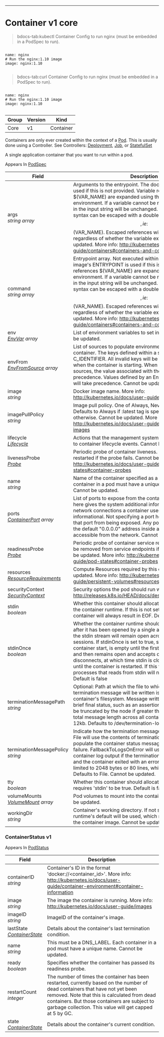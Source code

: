 

-----------
# Container v1 core

>bdocs-tab:kubectl Container Config to run nginx (must be embedded in a PodSpec to run).

```bdocs-tab:kubectl_yaml

name: nginx
# Run the nginx:1.10 image
image: nginx:1.10


```
>bdocs-tab:curl Container Config to run nginx (must be embedded in a PodSpec to run).

```bdocs-tab:curl_yaml

name: nginx
# Run the nginx:1.10 image
image: nginx:1.10


```


Group        | Version     | Kind
------------ | ---------- | -----------
Core | v1 | Container

<aside class="warning">Containers are only ever created within the context of a <a href="#pod-v1">Pod</a>.  This is usually done using a Controller.  See Controllers: <a href="#deployment-v1beta1">Deployment</a>, <a href="#job-v1">Job</a>, or <a href="#statefulset-v1beta1">StatefulSet</a></aside>





A single application container that you want to run within a pod.

<aside class="notice">
Appears In <a href="#podspec-v1">PodSpec</a> </aside>

Field        | Description
------------ | -----------
args <br /> *string array*  | Arguments to the entrypoint. The docker image's CMD is used if this is not provided. Variable references $(VAR_NAME) are expanded using the container's environment. If a variable cannot be resolved, the reference in the input string will be unchanged. The $(VAR_NAME) syntax can be escaped with a double $$, ie: $$(VAR_NAME). Escaped references will never be expanded, regardless of whether the variable exists or not. Cannot be updated. More info: http://kubernetes.io/docs/user-guide/containers#containers-and-commands
command <br /> *string array*  | Entrypoint array. Not executed within a shell. The docker image's ENTRYPOINT is used if this is not provided. Variable references $(VAR_NAME) are expanded using the container's environment. If a variable cannot be resolved, the reference in the input string will be unchanged. The $(VAR_NAME) syntax can be escaped with a double $$, ie: $$(VAR_NAME). Escaped references will never be expanded, regardless of whether the variable exists or not. Cannot be updated. More info: http://kubernetes.io/docs/user-guide/containers#containers-and-commands
env <br /> *[EnvVar](#envvar-v1) array*  | List of environment variables to set in the container. Cannot be updated.
envFrom <br /> *[EnvFromSource](#envfromsource-v1) array*  | List of sources to populate environment variables in the container. The keys defined within a source must be a C_IDENTIFIER. All invalid keys will be reported as an event when the container is starting. When a key exists in multiple sources, the value associated with the last source will take precedence. Values defined by an Env with a duplicate key will take precedence. Cannot be updated.
image <br /> *string*  | Docker image name. More info: http://kubernetes.io/docs/user-guide/images
imagePullPolicy <br /> *string*  | Image pull policy. One of Always, Never, IfNotPresent. Defaults to Always if :latest tag is specified, or IfNotPresent otherwise. Cannot be updated. More info: http://kubernetes.io/docs/user-guide/images#updating-images
lifecycle <br /> *[Lifecycle](#lifecycle-v1)*  | Actions that the management system should take in response to container lifecycle events. Cannot be updated.
livenessProbe <br /> *[Probe](#probe-v1)*  | Periodic probe of container liveness. Container will be restarted if the probe fails. Cannot be updated. More info: http://kubernetes.io/docs/user-guide/pod-states#container-probes
name <br /> *string*  | Name of the container specified as a DNS_LABEL. Each container in a pod must have a unique name (DNS_LABEL). Cannot be updated.
ports <br /> *[ContainerPort](#containerport-v1) array*  | List of ports to expose from the container. Exposing a port here gives the system additional information about the network connections a container uses, but is primarily informational. Not specifying a port here DOES NOT prevent that port from being exposed. Any port which is listening on the default "0.0.0.0" address inside a container will be accessible from the network. Cannot be updated.
readinessProbe <br /> *[Probe](#probe-v1)*  | Periodic probe of container service readiness. Container will be removed from service endpoints if the probe fails. Cannot be updated. More info: http://kubernetes.io/docs/user-guide/pod-states#container-probes
resources <br /> *[ResourceRequirements](#resourcerequirements-v1)*  | Compute Resources required by this container. Cannot be updated. More info: http://kubernetes.io/docs/user-guide/persistent-volumes#resources
securityContext <br /> *[SecurityContext](#securitycontext-v1)*  | Security options the pod should run with. More info: http://releases.k8s.io/HEAD/docs/design/security_context.md
stdin <br /> *boolean*  | Whether this container should allocate a buffer for stdin in the container runtime. If this is not set, reads from stdin in the container will always result in EOF. Default is false.
stdinOnce <br /> *boolean*  | Whether the container runtime should close the stdin channel after it has been opened by a single attach. When stdin is true the stdin stream will remain open across multiple attach sessions. If stdinOnce is set to true, stdin is opened on container start, is empty until the first client attaches to stdin, and then remains open and accepts data until the client disconnects, at which time stdin is closed and remains closed until the container is restarted. If this flag is false, a container processes that reads from stdin will never receive an EOF. Default is false
terminationMessagePath <br /> *string*  | Optional: Path at which the file to which the container's termination message will be written is mounted into the container's filesystem. Message written is intended to be brief final status, such as an assertion failure message. Will be truncated by the node if greater than 4096 bytes. The total message length across all containers will be limited to 12kb. Defaults to /dev/termination-log. Cannot be updated.
terminationMessagePolicy <br /> *string*  | Indicate how the termination message should be populated. File will use the contents of terminationMessagePath to populate the container status message on both success and failure. FallbackToLogsOnError will use the last chunk of container log output if the termination message file is empty and the container exited with an error. The log output is limited to 2048 bytes or 80 lines, whichever is smaller. Defaults to File. Cannot be updated.
tty <br /> *boolean*  | Whether this container should allocate a TTY for itself, also requires 'stdin' to be true. Default is false.
volumeMounts <br /> *[VolumeMount](#volumemount-v1) array*  | Pod volumes to mount into the container's filesystem. Cannot be updated.
workingDir <br /> *string*  | Container's working directory. If not specified, the container runtime's default will be used, which might be configured in the container image. Cannot be updated.


### ContainerStatus v1

<aside class="notice">
Appears In <a href="#podstatus-v1">PodStatus</a> </aside>

Field        | Description
------------ | -----------
containerID <br /> *string*  | Container's ID in the format 'docker://<container_id>'. More info: http://kubernetes.io/docs/user-guide/container-environment#container-information
image <br /> *string*  | The image the container is running. More info: http://kubernetes.io/docs/user-guide/images
imageID <br /> *string*  | ImageID of the container's image.
lastState <br /> *[ContainerState](#containerstate-v1)*  | Details about the container's last termination condition.
name <br /> *string*  | This must be a DNS_LABEL. Each container in a pod must have a unique name. Cannot be updated.
ready <br /> *boolean*  | Specifies whether the container has passed its readiness probe.
restartCount <br /> *integer*  | The number of times the container has been restarted, currently based on the number of dead containers that have not yet been removed. Note that this is calculated from dead containers. But those containers are subject to garbage collection. This value will get capped at 5 by GC.
state <br /> *[ContainerState](#containerstate-v1)*  | Details about the container's current condition.





